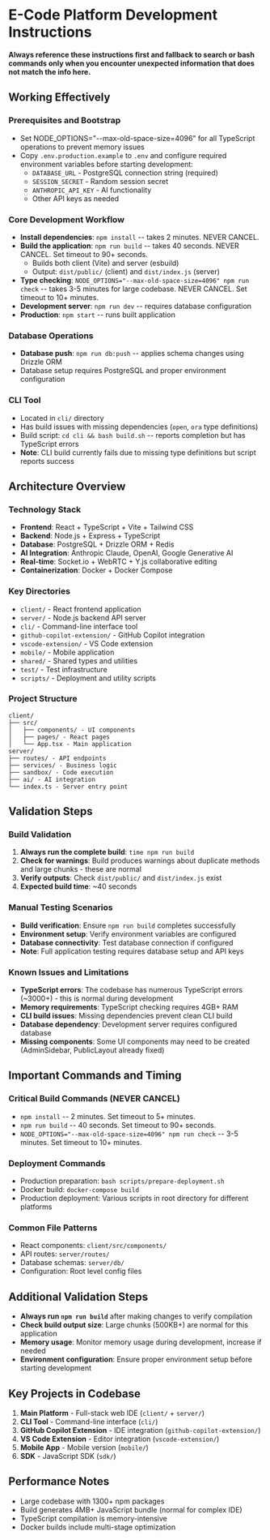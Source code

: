 # E-Code Platform Development Instructions

**Always reference these instructions first and fallback to search or bash commands only when you encounter unexpected information that does not match the info here.**

## Working Effectively

### Prerequisites and Bootstrap
- Set NODE_OPTIONS="--max-old-space-size=4096" for all TypeScript operations to prevent memory issues
- Copy `.env.production.example` to `.env` and configure required environment variables before starting development:
  - `DATABASE_URL` - PostgreSQL connection string (required)
  - `SESSION_SECRET` - Random session secret
  - `ANTHROPIC_API_KEY` - AI functionality
  - Other API keys as needed

### Core Development Workflow
- **Install dependencies**: `npm install` -- takes 2 minutes. NEVER CANCEL.
- **Build the application**: `npm run build` -- takes 40 seconds. NEVER CANCEL. Set timeout to 90+ seconds.
  - Builds both client (Vite) and server (esbuild)
  - Output: `dist/public/` (client) and `dist/index.js` (server)
- **Type checking**: `NODE_OPTIONS="--max-old-space-size=4096" npm run check` -- takes 3-5 minutes for large codebase. NEVER CANCEL. Set timeout to 10+ minutes.
- **Development server**: `npm run dev` -- requires database configuration
- **Production**: `npm start` -- runs built application

### Database Operations
- **Database push**: `npm run db:push` -- applies schema changes using Drizzle ORM
- Database setup requires PostgreSQL and proper environment configuration

### CLI Tool
- Located in `cli/` directory
- Has build issues with missing dependencies (`open`, `ora` type definitions)
- Build script: `cd cli && bash build.sh` -- reports completion but has TypeScript errors
- **Note**: CLI build currently fails due to missing type definitions but script reports success

## Architecture Overview

### Technology Stack
- **Frontend**: React + TypeScript + Vite + Tailwind CSS
- **Backend**: Node.js + Express + TypeScript
- **Database**: PostgreSQL + Drizzle ORM + Redis
- **AI Integration**: Anthropic Claude, OpenAI, Google Generative AI
- **Real-time**: Socket.io + WebRTC + Y.js collaborative editing
- **Containerization**: Docker + Docker Compose

### Key Directories
- `client/` - React frontend application
- `server/` - Node.js backend API server
- `cli/` - Command-line interface tool
- `github-copilot-extension/` - GitHub Copilot integration
- `vscode-extension/` - VS Code extension
- `mobile/` - Mobile application
- `shared/` - Shared types and utilities
- `test/` - Test infrastructure
- `scripts/` - Deployment and utility scripts

### Project Structure
```
client/
├── src/
│   ├── components/ - UI components
│   ├── pages/ - React pages
│   └── App.tsx - Main application
server/
├── routes/ - API endpoints
├── services/ - Business logic
├── sandbox/ - Code execution
├── ai/ - AI integration
└── index.ts - Server entry point
```

## Validation Steps

### Build Validation
1. **Always run the complete build**: `time npm run build`
2. **Check for warnings**: Build produces warnings about duplicate methods and large chunks - these are normal
3. **Verify outputs**: Check `dist/public/` and `dist/index.js` exist
4. **Expected build time**: ~40 seconds

### Manual Testing Scenarios
- **Build verification**: Ensure `npm run build` completes successfully
- **Environment setup**: Verify environment variables are configured
- **Database connectivity**: Test database connection if configured
- **Note**: Full application testing requires database setup and API keys

### Known Issues and Limitations
- **TypeScript errors**: The codebase has numerous TypeScript errors (~3000+) - this is normal during development
- **Memory requirements**: TypeScript checking requires 4GB+ RAM
- **CLI build issues**: Missing dependencies prevent clean CLI build
- **Database dependency**: Development server requires configured database
- **Missing components**: Some UI components may need to be created (AdminSidebar, PublicLayout already fixed)

## Important Commands and Timing

### Critical Build Commands (NEVER CANCEL)
- `npm install` -- 2 minutes. Set timeout to 5+ minutes.
- `npm run build` -- 40 seconds. Set timeout to 90+ seconds.
- `NODE_OPTIONS="--max-old-space-size=4096" npm run check` -- 3-5 minutes. Set timeout to 10+ minutes.

### Deployment Commands
- Production preparation: `bash scripts/prepare-deployment.sh`
- Docker build: `docker-compose build`
- Production deployment: Various scripts in root directory for different platforms

### Common File Patterns
- React components: `client/src/components/`
- API routes: `server/routes/`
- Database schemas: `server/db/`
- Configuration: Root level config files

## Additional Validation Steps
- **Always run `npm run build`** after making changes to verify compilation
- **Check build output size**: Large chunks (500KB+) are normal for this application
- **Memory usage**: Monitor memory usage during development, increase if needed
- **Environment configuration**: Ensure proper environment setup before starting development

## Key Projects in Codebase
1. **Main Platform** - Full-stack web IDE (`client/` + `server/`)
2. **CLI Tool** - Command-line interface (`cli/`)
3. **GitHub Copilot Extension** - IDE integration (`github-copilot-extension/`)
4. **VS Code Extension** - Editor integration (`vscode-extension/`)
5. **Mobile App** - Mobile version (`mobile/`)
6. **SDK** - JavaScript SDK (`sdk/`)

## Performance Notes
- Large codebase with 1300+ npm packages
- Build generates 4MB+ JavaScript bundle (normal for complex IDE)
- TypeScript compilation is memory-intensive
- Docker builds include multi-stage optimization